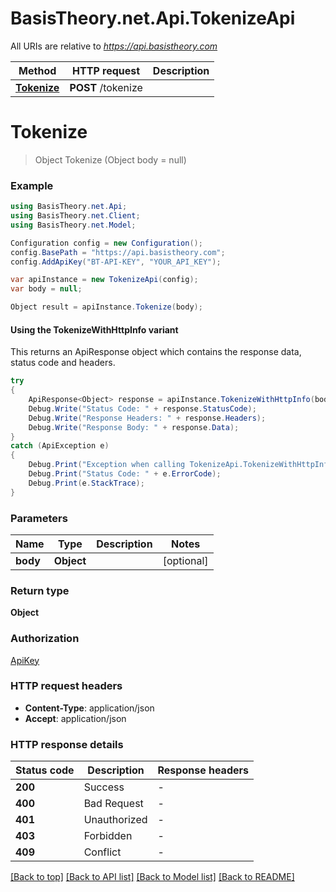 # BasisTheory.net.Api.TokenizeApi

All URIs are relative to *https://api.basistheory.com*

| Method | HTTP request | Description |
|--------|--------------|-------------|
| [**Tokenize**](TokenizeApi.md#tokenize) | **POST** /tokenize |  |

<a name="tokenize"></a>
# **Tokenize**
> Object Tokenize (Object body = null)



### Example
```csharp
using BasisTheory.net.Api;
using BasisTheory.net.Client;
using BasisTheory.net.Model;

Configuration config = new Configuration();
config.BasePath = "https://api.basistheory.com";
config.AddApiKey("BT-API-KEY", "YOUR_API_KEY");

var apiInstance = new TokenizeApi(config);
var body = null;

Object result = apiInstance.Tokenize(body);
```

#### Using the TokenizeWithHttpInfo variant
This returns an ApiResponse object which contains the response data, status code and headers.

```csharp
try
{
    ApiResponse<Object> response = apiInstance.TokenizeWithHttpInfo(body);
    Debug.Write("Status Code: " + response.StatusCode);
    Debug.Write("Response Headers: " + response.Headers);
    Debug.Write("Response Body: " + response.Data);
}
catch (ApiException e)
{
    Debug.Print("Exception when calling TokenizeApi.TokenizeWithHttpInfo: " + e.Message);
    Debug.Print("Status Code: " + e.ErrorCode);
    Debug.Print(e.StackTrace);
}
```

### Parameters

| Name | Type | Description | Notes |
|------|------|-------------|-------|
| **body** | **Object** |  | [optional]  |

### Return type

**Object**

### Authorization

[ApiKey](../README.md#ApiKey)

### HTTP request headers

 - **Content-Type**: application/json
 - **Accept**: application/json


### HTTP response details
| Status code | Description | Response headers |
|-------------|-------------|------------------|
| **200** | Success |  -  |
| **400** | Bad Request |  -  |
| **401** | Unauthorized |  -  |
| **403** | Forbidden |  -  |
| **409** | Conflict |  -  |

[[Back to top]](#) [[Back to API list]](../README.md#documentation-for-api-endpoints) [[Back to Model list]](../README.md#documentation-for-models) [[Back to README]](../README.md)

